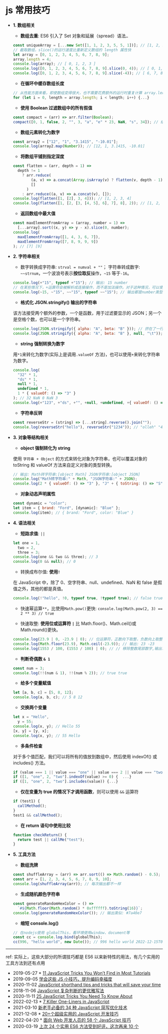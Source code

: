 # js 常用技巧

- **1. 数组相关**

  - **数组去重**: ES6 引入了 Set 对象和延展（spread）语法`…`

  ```js
  const uniqueArray = [...new Set([1, 1, 2, 3, 5, 5, 1])]; // [1, 2, 3, 5]
  // 截取数组，slice()的运行速度比重新定义数组的 length 属性快
  let array = [0, 1, 2, 3, 4, 5, 6, 7, 8, 9];
  array.length = 4;
  console.log(array); // [ 0, 1, 2, 3 ]
  console.log([0, 1, 2, 3, 4, 5, 6, 7, 8, 9].slice(0, 4)); // [ 0, 1, 2, 3 ]
  console.log([0, 1, 2, 3, 4, 5, 6, 7, 8, 9].slice(-4)); // [ 6, 7, 8, 9 ]
  ```

  - **在循环中缓存数组长度**

  ```js
  // 从性能方面来看，即使数组变得很大，也不需要花费额外的运行时重复计算 array.length。
  for (let i = 0, length = array.length; i < length; i++) {...}
  ```

  - **使用 Boolean 过滤数组中的所有假值**

  ```js
  const compact = (arr) => arr.filter(Boolean);
  compact([0, 1, false, 2, "", 3, "a", "e" * 23, NaN, "s", 34]); // 结果值为: [ 1, 2, 3, 'a', 's', 34 ]
  ```

  - **数组元素转化为数字**

  ```js
  const array2 = ["12", "1", "3.1415", "-10.01"];
  console.log(array2.map(Number)); // [12, 1, 3.1415, -10.01]
  ```

  - **将数组平铺到指定深度**

  ```js
  const flatten = (arr, depth = 1) =>
    depth != 1
      ? arr.reduce(
          (a, v) => a.concat(Array.isArray(v) ? flatten(v, depth - 1) : v),
          []
        )
      : arr.reduce((a, v) => a.concat(v), []);
  console.log(flatten([1, [2], 3, 4])); // [1, 2, 3, 4]
  console.log(flatten([1, [2, [3, [4, 5], 6], 7], 8], 2)); // [1, 2, 3, [4, 5], 6, 7, 8]
  ```

  - **返回数组中最大值**

  ```js
  const maxElementFromArray = (array, number = 1) =>
    [...array].sort((x, y) => y - x).slice(0, number);
  console.log(
    maxElementFromArray([1, 4, 3, 6, 7]),
    maxElementFromArray([7, 8, 9, 9, 9])
  ); // [7] [9]
  ```

- **2. 字符串相关**

  - 数字转换成字符串: `strval = numval + ""`； 字符串转成数字: `~~strnum`，一个波浪号表示**按位取反**操作，`~15` 等于`-16`。

  ```js
  console.log(+"15", typeof +"15"); // 输出: 15 number
  // 在某些情况下，+运算符会被解析成连接操作，而不是加法操作。对于这种情况，可以使用两个波浪号：~~
  console.log(~15, ~"15", ~~"15", typeof ~~"15"); // 输出都是number类型: -16 -16 15 number
  ```

  - **格式化 JSON.stringify() 输出的字符串**

  该方法接受两个额外的参数，一个是函数，用于过滤要显示的 JSON；另一个是空格个数，也可以是一个字符串。

  ```js
  console.log(JSON.stringify({ alpha: "A", beta: "B" })); // 挤在了一行输出
  console.log(JSON.stringify({ alpha: "A", beta: "B" }, null, "\t")); // 有格式的输出
  ```

  - **string 强制转换为数字**

  用`*1`来转化为数字(实际上是调用`.valueOf` 方法)，也可以使用`+`来转化字符串为数字。

  ```js
  console.log(
    "32" * 1,
    "ds" * 1,
    null * 1,
    undefined * 1,
    1 * { valueOf: () => "3" }
  ); // 32 NaN 0 NaN 3
  console.log(+"123", +"ds", +"", +null, +undefined, +{ valueOf: () => "3" }); // 123 NaN 0 0 NaN 3
  ```

  - **字符串反转**

  ```js
  const reverseStr = (string) => [...string].reverse().join("");
  console.log(reverseStr("hello"), reverseStr("1234")); // "olleh" "4321"
  ```

- **3. 对象等结构相关**

  - **object 强制转化为 string**

  使用 `字符串 + Object` 的方式来转化对象为字符串，也可以覆盖对象的 toString 和 valueOf 方法来自定义对象的类型转换。

  ```js
  // 输出: Math转字符串:[object Math] JSON字符串:[object JSON]
  console.log("Math转字符串:" + Math, "JSON字符串:" + JSON);
  console.log(2 * { valueOf: () => "3" }, "J" + { toString: () => "S" }); // 输出: 6 "JS"
  ```

  - **对象动态声明属性**

  ```js
  const dynamic = "color";
  let item = { brand: "Ford", [dynamic]: "Blue" };
  console.log(item); // { brand: "Ford", color: "Blue" }
  ```

- **4. 语法相关**

  - **短路求值**: `||`

  ```js
  let one = 1,
    two = 2,
    three = 3;
  console.log(one && two && three); // 3
  console.log(0 && null); // 0
  ```

  - 转换成布尔值: **使用`!`**

  在 JavaScript 中，除了 0、空字符串、null、undefined、NaN 和 false 是假值之外，其他的都是真值。

  ```js
  console.log(!"hello", !0, typeof true, !typeof true); // false true "boolean" false
  ```

  - 快速幂运算`**`，比使用`Math.pow()`更快: `console.log(Math.pow(2, 3) == 2 ** 3) // true`

  - 快速取整: **使用位或运算符 `|`** 比 Math.floor()、Math.ceil()或 Math.round()更快。

  ```js
  console.log(23.9 | 0, -23.9 | 0); // 位运算符，正数向下取整，负数向上取整，输出: 23 -23
  console.log(Math.floor(23.9), Math.ceil(-23.9)); // 输出: 23 -23
  console.log(1553 / 100, (1553 / 100) | 0); // // 移除整数尾部数字,输出: 15.53, 15
  ```

  - **判断奇偶数 `& 1`**

  ```js
  const num = 3;
  console.log(!!(num & 1), !!(num % 2)); // true true
  ```

  - **给多个变量赋值**

  ```js
  let [a, b, c] = [5, 8, 12];
  console.log(a, b, c); // 5 8 12
  ```

  - **交换两个变量**

  ```js
  let x = "Hello",
    y = 55;
  console.log(x, y); // Hello 55
  [x, y] = [y, x];
  console.log(x, y); // 55 Hello
  ```

  - **多条件检查**

  对于多个值匹配，我们可以将所有的值放到数组中，然后使用 indexOf() 或 includes() 方法。

  ```js
  if (value === 1 || value === "one" || value === 2 || value === "two") {...}
  if ([1, "one", 2, "two"].indexOf(value) >= 0) {  ...}
  if ([1, "one", 2, "two"].includes(value)) {...}
  ```

  - **仅在变量为 true 的情况下才调用函数**，则可以使用 `&&` 运算符

  ```js
  if (test1) {
    callMethod();
  }
  test1 && callMethod();
  ```

  - **在 return 语句中使用比较**

  ```js
  function checkReturn() {
    return test || callMe("test");
  }
  ```

- **5. 工具方法**

  - **数组洗牌**

  ```js
  const shuffleArray = (arr) => arr.sort(() => Math.random() - 0.5);
  const arr = [1, 2, 3, 4, 5, 6, 7, 8, 9, 10];
  console.log(shuffleArray(arr)); // 每次输出都不一样
  ```

  - **生成随机颜色字符串**

  ```js
  const generateRandomHexColor = () =>
    `#${Math.floor(Math.random() * 0xffffff).toString(16)}`;
  console.log(generateRandomHexColor()); // 输出类似: #7a40e7
  ```

  - **缩短 console.log()**

  ```js
  // 在nodejs使用 globalThis，看环境使用window、document等
  const cc = console.log.bind(globalThis);
  cc(996, "hello world", new Date()); // 996 hello world 2022-12-15T07:02:08.567Z
  ```

---

ref: 实际上，这些大部分的所谓技巧都是 ES6 以来新特性的用法，有几个实用的工具方法到还有点用

- 2019-05-27 \* [11 JavaScript Tricks You Won’t Find in Most Tutorials](https://bretcameron.medium.com/12-javascript-tricks-you-wont-find-in-most-tutorials-a9c9331f169d)
- 2019-09-05 [学会这些 JS 小技巧，提升编码幸福度](https://www.infoq.cn/article/wF1PorTPQiW0*Q2Jc2XU)
- 2020-11-02 [JavaScript shorthand tips and tricks that will save your time](https://javascript.plainenglish.io/20-javascript-shorthand-techniques-that-will-save-your-time-f1671aab405f)
- 2018-11-06 [JavaScript 复杂判断的更优雅写法](https://juejin.cn/post/6844903705058213896)
- 2020-11-11 [25 JavaScript Tricks You Need To Know About](https://medium.com/before-semicolon/25-javascript-code-solutions-utility-tricks-you-need-to-know-about-3023f7ed993e)
- 2022-02-13 \* [7 Killer One-Liners in JavaScript](https://tapajyoti-bose.medium.com/7-killer-one-liners-in-javascript-33db6798f5bf)
- 2021-03-10 [新老手必备的 34 种 JavaScript 简写优化技术](https://mp.weixin.qq.com/s/WJLLtXEVhmk5m2DHkK4U_g)
- 2021-12-08 \* [20+个超级实用的 JavaScript 开发技巧](https://juejin.cn/post/7039142750503534599)
- 2022-04-20 \* [面向 Web 开发人员的 58 个 JavaScript 技巧](https://juejin.cn/post/7088527867037876255)
- 2020-03-19 [上次 24 个实用 ES6 方法受到好评，这次再来 10 个](https://www.toutiao.com/article/6805704151348019715/)
